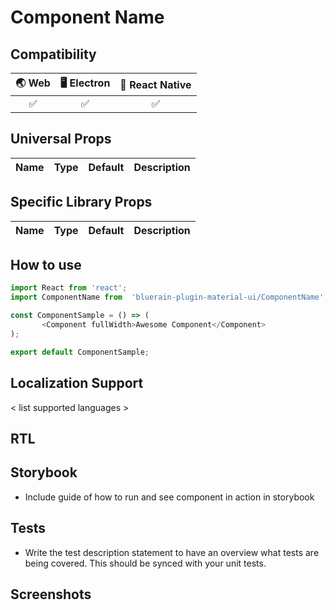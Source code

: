 # Component Name

## Compatibility

| 🌏 Web | 🖥 Electron | 📱 React Native |
| :---: | :--------: | :------------: |
|   ✅   |     ✅      |       ✅        |

## Universal Props

| Name | Type | Default | Description |
|:-----|:-----|:--------|:------------|

## Specific Library Props

| Name | Type | Default | Description |
|:-----|:-----|:--------|:------------|

## How to use

```JavaScript
import React from 'react';
import ComponentName from  'bluerain-plugin-material-ui/ComponentName';

const ComponentSample = () => (
       <Component fullWidth>Awesome Component</Component>
);

export default ComponentSample;
```
## Localization Support
< list supported languages >

## RTL
<RTL Support>

## Storybook

- Include guide of how to run  and see component in action in storybook

## Tests

- Write the test description statement to have an overview what tests are being covered. This should be synced with your unit tests.

## Screenshots
<Attach screenshots if applicable>
